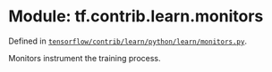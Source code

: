 <div itemscope itemtype="http://developers.google.com/ReferenceObject">
<meta itemprop="name" content="tf.contrib.learn.monitors" />
</div>

# Module: tf.contrib.learn.monitors



Defined in [`tensorflow/contrib/learn/python/learn/monitors.py`](https://www.tensorflow.org/code/tensorflow/contrib/learn/python/learn/monitors.py).

Monitors instrument the training process.


